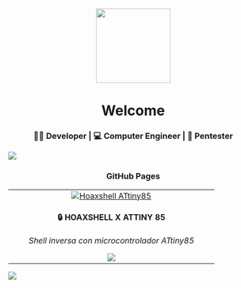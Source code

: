<h3 align="center"> 
  <img src="https://avatars.githubusercontent.com/u/85068672?v=4" height="150"/>
</h3>

<h1 align="center">Welcome</h1>  
<h3 align="center"> 👨‍💻 Developer | 💻 Computer Engineer | 🐞 Pentester </h3>

<img src="https://user-images.githubusercontent.com/73097560/115834477-dbab4500-a447-11eb-908a-139a6edaec5c.gif">

<h3 align="center"> GitHub Pages</h3>

<div align="center">

<table>
  <tr>
    <td align="center" width="400">
      <a href="https://maikelz-haks.github.io/Hoaxshell_Digispark_Attiny85/" target="_blank">
        <img src="https://github-readme-stats.vercel.app/api/pin/?username=maikelz-haks&repo=Hoaxshell_Digispark_Attiny85&theme=dark&hide_border=true" alt="Hoaxshell ATtiny85"/>
      </a>
      <br>
      <h4>🔒 HOAXSHELL X ATTINY 85</h4>
      <p><em>Shell inversa con microcontrolador ATtiny85</em></p>
      <a href="https://maikelz-haks.github.io/Hoaxshell_Digispark_Attiny85/" target="_blank">
        <img src="https://img.shields.io/badge/Ver%20Proyecto-FF6B6B?style=for-the-badge&logo=github&logoColor=white"/>
      </a>
    </td>
  </tr>
</table>

</div>

<img src="https://user-images.githubusercontent.com/73097560/115834477-dbab4500-a447-11eb-908a-139a6edaec5c.gif">
